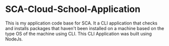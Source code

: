 # SCA-Cloud-School-Application
This is my application code base for SCA. It a CLI application that checks and installs packages that haven't been installed on a machine based on the type OS of the machine using CLI.
This CLI Application was built using NodeJs. 
